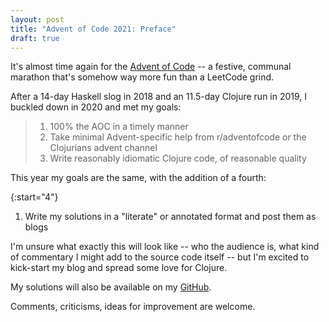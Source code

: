 ```yaml
---
layout: post
title: "Advent of Code 2021: Preface"
draft: true
---
```


It's almost time again for the [Advent of Code](https://adventofcode.com/) -- a festive, communal marathon that's somehow
way more fun than a LeetCode grind.

After a 14-day Haskell slog in 2018 and an 11.5-day Clojure run in 2019, I buckled down in 2020 and met my goals:
> 1. 100% the AOC in a timely manner 
> 1. Take minimal Advent-specific help from r/adventofcode or the Clojurians advent channel 
> 1. Write reasonably idiomatic Clojure code, of reasonable quality

This year my goals are the same, with the addition of a fourth:

{:start="4"}
1. Write my solutions in a "literate" or annotated format and post them as blogs

I'm unsure what exactly this will look like -- who the audience is, what kind of commentary I might add to the source code itself -- 
but I'm excited to kick-start my blog and spread some love for Clojure.

My solutions will also be available on my [GitHub](https://github.com/samharad/advent-of-code-clojure).

Comments, criticisms, ideas for improvement are welcome.

